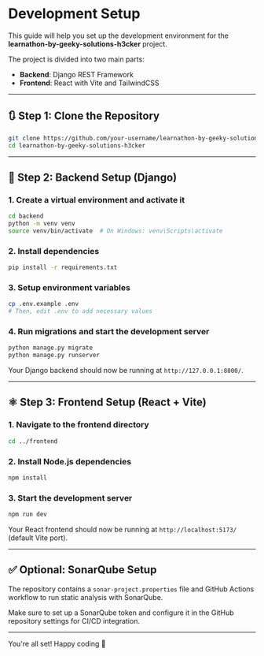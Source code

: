 # Development Setup

This guide will help you set up the development environment for the **learnathon-by-geeky-solutions-h3cker** project.

The project is divided into two main parts:
- **Backend**: Django REST Framework
- **Frontend**: React with Vite and TailwindCSS

---

## 🔃 Step 1: Clone the Repository

```bash
git clone https://github.com/your-username/learnathon-by-geeky-solutions-h3cker.git
cd learnathon-by-geeky-solutions-h3cker
```

---

## 🐍 Step 2: Backend Setup (Django)

### 1. Create a virtual environment and activate it

```bash
cd backend
python -m venv venv
source venv/bin/activate  # On Windows: venv\Scripts\activate
```

### 2. Install dependencies

```bash
pip install -r requirements.txt
```

### 3. Setup environment variables

```bash
cp .env.example .env
# Then, edit .env to add necessary values
```

### 4. Run migrations and start the development server

```bash
python manage.py migrate
python manage.py runserver
```

Your Django backend should now be running at `http://127.0.0.1:8000/`.

---

## ⚛️ Step 3: Frontend Setup (React + Vite)

### 1. Navigate to the frontend directory

```bash
cd ../frontend
```

### 2. Install Node.js dependencies

```bash
npm install
```

### 3. Start the development server

```bash
npm run dev
```

Your React frontend should now be running at `http://localhost:5173/` (default Vite port).

---

## ✅ Optional: SonarQube Setup

The repository contains a `sonar-project.properties` file and GitHub Actions workflow to run static analysis with SonarQube.

Make sure to set up a SonarQube token and configure it in the GitHub repository settings for CI/CD integration.

---

You're all set! Happy coding 🎉